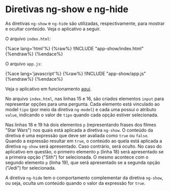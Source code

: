 # Diretivas ng-show e ng-hide

As diretivas `ng-show` e `ng-hide` são utilizadas, respectivamente, para mostrar e ocultar conteúdo. Veja o aplicativo a seguir.

O arquivo `index.html`:

{%ace lang='html'%}
{%raw%}
!INCLUDE "app-show/index.html"
{%endraw%}
{%endace%}

O arquivo `app.js`:

{%ace lang='javascript'%}
{%raw%}
!INCLUDE "app-show/app.js"
{%endraw%}
{%endace%}

Veja o aplicativo em funcionamento [aqui](http://embed.plnkr.co/Z6jWxn9ew4lRca7TUoc2/preview).

No arquivo `index.html`, nas linhas 15 e 16, são criados elementos `input` para representar opções para uma pergunta. Cada elemento está vinculado ao model `tipo` (por meio da diretiva `ng-model`) e cada uma possui o atributo `value`, indicando o valor de `tipo` quando cada opção estiver selecionada.

Nas linhas 18 e 19 há dois elementos `p` (representando frases dos filmes "Star Wars") nos quais está aplicada a diretiva `ng-show`. O conteúdo da diretiva é uma expressão que deve ser avaliada como `true` ou `false`. Quando a expressão resultar em `true`, o conteúdo ao quela está aplicada a diretiva `ng-show` será apresentado. Caso contrário, será oculto. No caso do aplicativo em questão, o primeiro elemento `p` (linha 18) será apresentado se a primeira opção ("Sith") for selecionada. O mesmo acontece com o segundo elemento `p` (linha 19), que será apresentado se a segunda opção ("Jedi") for selecionada.

A diretiva `ng-hide` tem o comportamento complementar da diretiva `ng-show`, ou seja, oculta um conteúdo quando o valor da expressão for `true`.
